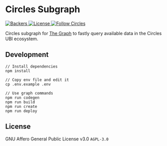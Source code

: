 # Circles Subgraph

<p>
  <a href="https://opencollective.com/circles">
    <img src="https://opencollective.com/circles/supporters/badge.svg" alt="Backers">
  </a>
  <a href="https://github.com/CirclesUBI/circles-subgraph/blob/master/LICENSE">
    <img src="https://img.shields.io/badge/license-APGLv3-orange.svg" alt="License">
  </a>
  <a href="https://twitter.com/CirclesUBI">
    <img src="https://img.shields.io/twitter/follow/circlesubi.svg?label=follow+circles" alt="Follow Circles">
  </a>
</p>

Circles subgraph for [The Graph](https://thegraph.com/) to fastly query available data in the Circles UBI ecosystem.

## Development

```
// Install dependencies
npm install

// Copy env file and edit it
cp .env.example .env

// Use graph commands
npm run codegen
npm run build
npm run create
npm run deploy
```

## License

GNU Affero General Public License v3.0 `AGPL-3.0`
